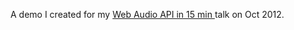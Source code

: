 A demo I created for my <a href="http://www.slideshare.net/ranbena/web-audio-api-in-15-min">Web Audio API in 15 min </a> talk on Oct 2012.
